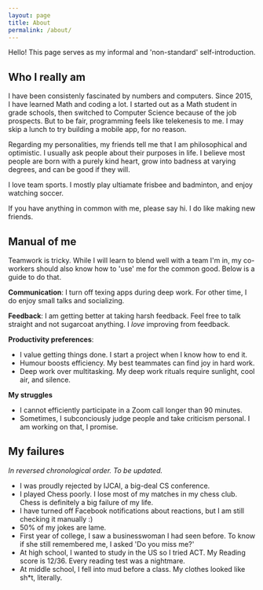 ```yaml
---
layout: page
title: About
permalink: /about/
---
```


Hello! This page serves as my informal and 'non-standard' self-introduction.

## Who I really am

I have been consistenly fascinated by numbers and computers. Since 2015, I have learned Math and coding a lot. I started out as a Math student in grade schools, then switched to Computer Science because of the job prospects. But to be fair, programming feels like telekenesis to me. I may skip a lunch to try building a mobile app, for no reason. 

Regarding my personalities, my friends tell me that I am philosophical and optimistic. I usually ask people about their purposes in life. I believe most people are born with a purely kind heart, grow into badness at varying degrees, and can be good if they will.

I love team sports. I mostly play ultiamate frisbee and badminton, and enjoy watching soccer.

If you have anything in common with me, please say hi. I do like making new friends.

## Manual of me
Teamwork is tricky. While I will learn to blend well with a team I'm in, my co-workers should also know how to 'use' me for the common good. Below is a guide to do that.

**Communication**: I turn off texing apps during deep work. For other time, I do enjoy small talks and socializing.

**Feedback**: I am getting better at taking harsh feedback. Feel free to talk straight and not sugarcoat anything. I *love* improving from feedback.

**Productivity preferences**:
- I value getting things done. I start a project when I know how to end it.
- Humour boosts efficiency. My best teammates can find joy in hard work.
- Deep work over multitasking. My deep work rituals require sunlight, cool air, and silence.

**My struggles**
- I cannot efficiently participate in a Zoom call longer than 90 minutes.
- Sometimes, I subconciously judge people and take criticism personal. I am working on that, I promise.


## My failures
*In reversed chronological order. To be updated.*
- I was proudly rejected by IJCAI, a big-deal CS conference.
- I played Chess poorly. I lose most of my matches in my chess club. Chess is definitely a big failure of my life.
- I have turned off Facebook notifications about reactions, but I am still checking it manually :)
- 50% of my jokes are lame.
- First year of college, I saw a businesswoman I had seen before. To know if she still remembered me, I asked 'Do you miss me?'
- At high school, I wanted to study in the US so I tried ACT. My Reading score is 12/36. Every reading test was a nightmare.
- At middle school, I fell into mud before a class. My clothes looked like sh*t, literally.